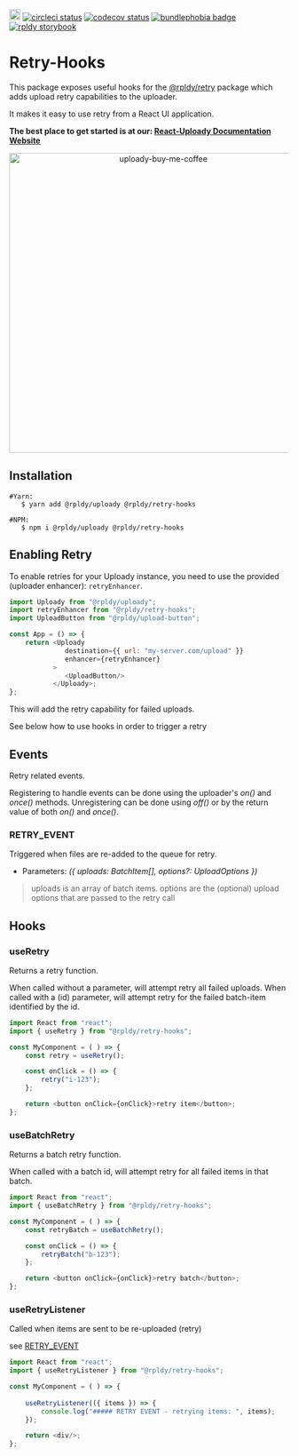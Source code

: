 <a href="https://badge.fury.io/js/%40rpldy%2Fretry-hooks">
    <img src="https://badge.fury.io/js/%40rpldy%2Fretry-hooks.svg" alt="npm version" height="20"></a>
<a href="https://circleci.com/gh/rpldy/react-uploady">
    <img src="https://circleci.com/gh/rpldy/react-uploady.svg?style=svg" alt="circleci status"/></a>  
<a href="https://codecov.io/gh/rpldy/react-uploady">
    <img src="https://codecov.io/gh/rpldy/react-uploady/branch/master/graph/badge.svg" alt="codecov status"/></a> 
<a href="https://bundlephobia.com/result?p=@rpldy/retry-hooks">
    <img src="https://badgen.net/bundlephobia/minzip/@rpldy/retry-hooks" alt="bundlephobia badge"/></a>
<a href="https://react-uploady-storybook.netlify.com/?path=/story/retry-hooks--with-retry">
   <img src="https://cdn.jsdelivr.net/gh/storybookjs/brand@master/badge/badge-storybook.svg" alt="rpldy storybook"/></a> 
   
# Retry-Hooks

This package exposes useful hooks for the [@rpldy/retry](../../core/retry) package which adds upload retry capabilities to the uploader.
 
It makes it easy to use retry from a React UI application.

**The best place to get started is at our: [React-Uploady Documentation Website](https://react-uploady.org)**

<p align="center">
    <a href="https://www.buymeacoffee.com/yoav"> 
        <img width="540" alt="uploady-buy-me-coffee" src="https://github.com/rpldy/react-uploady/assets/1102278/c6de6710-1c93-47a5-85fa-1af7170907f8">
    </a>
</p>

## Installation

```shell
#Yarn: 
   $ yarn add @rpldy/uploady @rpldy/retry-hooks

#NPM:
   $ npm i @rpldy/uploady @rpldy/retry-hooks
``` 

## Enabling Retry

To enable retries for your Uploady instance, you need to use the provided (uploader enhancer): `retryEnhancer`.

```javascript
import Uploady from "@rpldy/uploady";
import retryEnhancer from "@rpldy/retry-hooks";
import UploadButton from "@rpldy/upload-button";

const App = () => {
    return <Uploady 
              destination={{ url: "my-server.com/upload" }}
              enhancer={retryEnhancer}
           >
              <UploadButton/>
           </Uploady>;               
};

```

This will add the retry capability for failed uploads. 

See below how to use hooks in order to trigger a retry

## Events

Retry related events.

Registering to handle events can be done using the uploader's _on()_ and _once()_ methods.
Unregistering can be done using _off()_ or by the return value of both _on()_ and _once()_.

### RETRY_EVENT

Triggered when files are re-added to the queue for retry.

- Parameters: _({ uploads: BatchItem[], options?: UploadOptions })_  

> uploads is an array of batch items.
> options are the (optional) upload options that are passed to the retry call

## Hooks

### useRetry

Returns a retry function.

When called without a parameter, will attempt retry all failed uploads.
When called with a (id) parameter, will attempt retry for the failed batch-item identified by the id.

```javascript
import React from "react";
import { useRetry } from "@rpldy/retry-hooks";

const MyComponent = ( ) => {
    const retry = useRetry();

    const onClick = () => {
        retry("i-123");
    };

    return <button onClick={onClick}>retry item</button>;
};
```

### useBatchRetry 

Returns a batch retry function.

When called with a batch id, will attempt retry for all failed items in that batch.

```javascript
import React from "react";
import { useBatchRetry } from "@rpldy/retry-hooks";

const MyComponent = ( ) => {
    const retryBatch = useBatchRetry();

    const onClick = () => {
        retryBatch("b-123");
    };

    return <button onClick={onClick}>retry batch</button>;
};
```

### useRetryListener

Called when items are sent to be re-uploaded (retry)

see [RETRY_EVENT](#retry_event)

```javascript
import React from "react";
import { useRetryListener } from "@rpldy/retry-hooks";

const MyComponent = ( ) => {
    
    useRetryListener(({ items }) => {
        console.log("##### RETRY EVENT - retrying items: ", items);
    });

    return <div/>;
};
```

